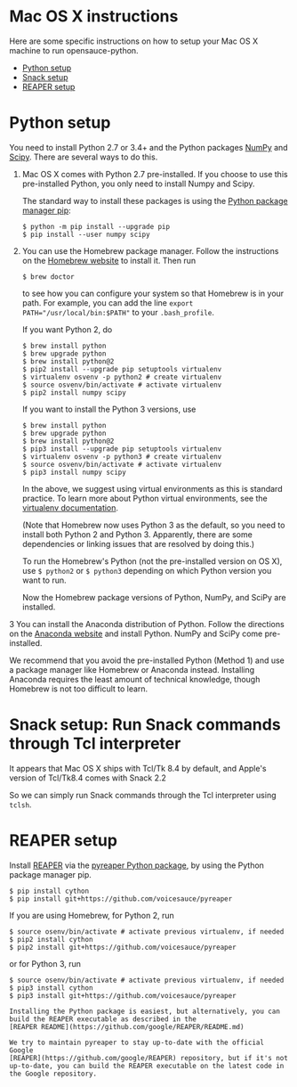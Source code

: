 Mac OS X instructions
=====================

Here are some specific instructions on how to setup your Mac OS X machine to
run opensauce-python.

* [Python setup](#python)
* [Snack setup](#snack)
* [REAPER setup](#reaper)

# <A NAME="python">Python setup</A>

You need to install Python 2.7 or 3.4+ and the Python packages
[NumPy](http://www.numpy.org/) and [Scipy](https://www.scipy.org/).  There are
several ways to do this.

1.  Mac OS X comes with Python 2.7 pre-installed. If you choose to use this
    pre-installed Python, you only need to install Numpy and Scipy.

    The standard way to install these packages is using the
    [Python package manager pip](https://packaging.python.org/installing/):

        $ python -m pip install --upgrade pip
        $ pip install --user numpy scipy

2.  You can use the Homebrew package manager.  Follow the instructions on the
    [Homebrew website](https://brew.sh/) to install it.  Then run

        $ brew doctor

    to see how you can configure your system so that Homebrew is in your path.
    For example, you can add the line `export PATH="/usr/local/bin:$PATH"` to
    your `.bash_profile`.

    If you want Python 2, do

        $ brew install python
        $ brew upgrade python
        $ brew install python@2
        $ pip2 install --upgrade pip setuptools virtualenv
        $ virtualenv osvenv -p python2 # create virtualenv
        $ source osvenv/bin/activate # activate virtualenv
        $ pip2 install numpy scipy

    If you want to install the Python 3 versions, use

        $ brew install python
        $ brew upgrade python
        $ brew install python@2
        $ pip3 install --upgrade pip setuptools virtualenv
        $ virtualenv osvenv -p python3 # create virtualenv
        $ source osvenv/bin/activate # activate virtualenv
        $ pip3 install numpy scipy

    In the above, we suggest using virtual environments as this is standard
    practice. To learn more about Python virtual environments, see the
    [virtualenv documentation](https://virtualenv.pypa.io/en/stable/).

    (Note that Homebrew now uses Python 3 as the default, so you need to
    install both Python 2 and Python 3. Apparently, there are some
    dependencies or linking issues that are resolved by doing this.)

    To run the Homebrew's Python (not the pre-installed version on OS X), use
    `$ python2` or `$ python3` depending on which Python version you want to
    run.

    Now the Homebrew package versions of Python, NumPy, and SciPy are
    installed.

3   You can install the Anaconda distribution of Python.  Follow the
    directions on the [Anaconda website](https://www.continuum.io) and install
    Python.  NumPy and SciPy come pre-installed.

We recommend that you avoid the pre-installed Python (Method 1) and use a
package manager like Homebrew or Anaconda instead.  Installing Anaconda
requires the least amount of technical knowledge, though Homebrew is not too
difficult to learn.

# <A NAME="snack">Snack setup</A>: Run Snack commands through Tcl interpreter

It appears that Mac OS X ships with Tcl/Tk 8.4 by default, and Apple's version
of Tcl/Tk8.4 comes with Snack 2.2

So we can simply run Snack commands through the Tcl interpreter using `tclsh`.

# <A NAME="reaper">REAPER</A> setup

Install [REAPER](https://github.com/google/REAPER) via the
[pyreaper Python package](https://github.com/r9y9/pyreaper), by using the
Python package manager pip.

    $ pip install cython
    $ pip install git+https://github.com/voicesauce/pyreaper

If you are using Homebrew, for Python 2, run

    $ source osenv/bin/activate # activate previous virtualenv, if needed
    $ pip2 install cython
    $ pip2 install git+https://github.com/voicesauce/pyreaper

or for Python 3, run

    $ source osenv/bin/activate # activate previous virtualenv, if needed
    $ pip3 install cython
    $ pip3 install git+https://github.com/voicesauce/pyreaper

    Installing the Python package is easiest, but alternatively, you can
    build the REAPER executable as described in the
    [REAPER README](https://github.com/google/REAPER/README.md)

    We try to maintain pyreaper to stay up-to-date with the official Google
    [REAPER](https://github.com/google/REAPER) repository, but if it's not
    up-to-date, you can build the REAPER executable on the latest code in
    the Google repository.
